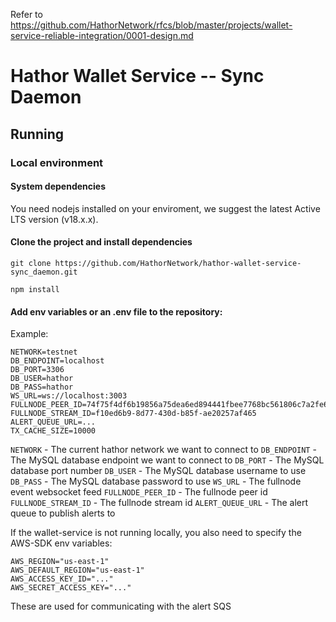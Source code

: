 Refer to https://github.com/HathorNetwork/rfcs/blob/master/projects/wallet-service-reliable-integration/0001-design.md

# Hathor Wallet Service -- Sync Daemon

## Running

### Local environment

#### System dependencies

You need nodejs installed on your enviroment, we suggest the latest Active LTS version (v18.x.x).

#### Clone the project and install dependencies

`git clone https://github.com/HathorNetwork/hathor-wallet-service-sync_daemon.git`

`npm install`

#### Add env variables or an .env file to the repository:

Example:

```
NETWORK=testnet
DB_ENDPOINT=localhost
DB_PORT=3306
DB_USER=hathor
DB_PASS=hathor
WS_URL=ws://localhost:3003
FULLNODE_PEER_ID=74f75f4df6b19856a75dea6ed894441fbee7768bc561806c7a2fe6368ce4db18
FULLNODE_STREAM_ID=f10ed6b9-8d77-430d-b85f-ae20257af465
ALERT_QUEUE_URL=...
TX_CACHE_SIZE=10000
```

`NETWORK` - The current hathor network we want to connect to
`DB_ENDPOINT` - The MySQL database endpoint we want to connect to
`DB_PORT` - The MySQL database port number
`DB_USER` - The MySQL database username to use
`DB_PASS` - The MySQL database password to use
`WS_URL` - The fullnode event websocket feed
`FULLNODE_PEER_ID` - The fullnode peer id
`FULLNODE_STREAM_ID` - The fullnode stream id
`ALERT_QUEUE_URL` - The alert queue to publish alerts to

If the wallet-service is not running locally, you also need to specify the AWS-SDK env variables:

```
AWS_REGION="us-east-1"
AWS_DEFAULT_REGION="us-east-1"
AWS_ACCESS_KEY_ID="..."
AWS_SECRET_ACCESS_KEY="..."
```

These are used for communicating with the alert SQS
